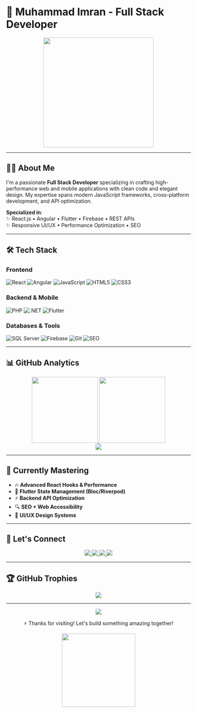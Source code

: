 # 🚀 **Muhammad Imran** - Full Stack Developer

<div align="center">
  <img src="https://media.giphy.com/media/qgQUggAC3Pfv687qPC/giphy.gif" width="300" />
</div>

---

## 👨‍💻 About Me  
I'm a passionate **Full Stack Developer** specializing in crafting high-performance web and mobile applications with clean code and elegant design. My expertise spans modern JavaScript frameworks, cross-platform development, and API optimization.

**Specialized in**:  
✨ React.js • Angular • Flutter • Firebase • REST APIs  
✨ Responsive UI/UX • Performance Optimization • SEO  

---

## 🛠️ Tech Stack  

### **Frontend**  
![React](https://img.shields.io/badge/React-20232A?style=for-the-badge&logo=react&logoColor=61DAFB)
![Angular](https://img.shields.io/badge/Angular-DD0031?style=for-the-badge&logo=angular&logoColor=white)
![JavaScript](https://img.shields.io/badge/JavaScript-F7DF1E?style=for-the-badge&logo=javascript&logoColor=black)
![HTML5](https://img.shields.io/badge/HTML5-E34F26?style=for-the-badge&logo=html5&logoColor=white)
![CSS3](https://img.shields.io/badge/CSS3-1572B6?style=for-the-badge&logo=css3&logoColor=white)

### **Backend & Mobile**  
![PHP](https://img.shields.io/badge/PHP-777BB4?style=for-the-badge&logo=php&logoColor=white)
![.NET](https://img.shields.io/badge/.NET-512BD4?style=for-the-badge&logo=dotnet&logoColor=white)
![Flutter](https://img.shields.io/badge/Flutter-02569B?style=for-the-badge&logo=flutter&logoColor=white)

### **Databases & Tools**  
![SQL Server](https://img.shields.io/badge/SQL_Server-CC2927?style=for-the-badge&logo=microsoft-sql-server&logoColor=white)
![Firebase](https://img.shields.io/badge/Firebase-FFCA28?style=for-the-badge&logo=firebase&logoColor=black)
![Git](https://img.shields.io/badge/Git-F05032?style=for-the-badge&logo=git&logoColor=white)
![SEO](https://img.shields.io/badge/SEO-0?style=for-the-badge&logo=google&logoColor=white)

---

## 📊 GitHub Analytics  

<div align="center">
  <a href="https://github.com/muhammadimran">
    <img height="180em" src="https://github-readme-stats.vercel.app/api?username=muhammadimran&show_icons=true&theme=radical&count_private=true" />
    <img height="180em" src="https://github-readme-stats.vercel.app/api/top-langs/?username=muhammadimran&layout=compact&theme=radical" />
  </a>
</div>

<div align="center">
  <img src="https://github-readme-streak-stats.herokuapp.com/?user=muhammadimran&theme=radical" />
</div>

---

## 🌱 Currently Mastering  
- 🔥 **Advanced React Hooks & Performance**  
- 📱 **Flutter State Management (Bloc/Riverpod)**  
- ⚡ **Backend API Optimization**  
- 🔍 **SEO + Web Accessibility**  
- 🎨 **UI/UX Design Systems**  

---

## 🤝 Let's Connect  

<div align="center">
  <a href="https://www.linkedin.com/in/muhammad-imran-5a9083250">
    <img src="https://img.shields.io/badge/LinkedIn-0077B5?style=for-the-badge&logo=linkedin&logoColor=white" />
  </a>
  <a href="https://wa.me/923703027584">
    <img src="https://img.shields.io/badge/WhatsApp-25D366?style=for-the-badge&logo=whatsapp&logoColor=white" />
  </a>
  <a href="https://www.instagram.com/muhammadimran_6006">
    <img src="https://img.shields.io/badge/Instagram-E4405F?style=for-the-badge&logo=instagram&logoColor=white" />
  </a>
  <a href="https://www.facebook.com/share/1DbeJwr63g/">
    <img src="https://img.shields.io/badge/Facebook-1877F2?style=for-the-badge&logo=facebook&logoColor=white" />
  </a>
</div>

---

## 🏆 GitHub Trophies  

<div align="center">
  <img src="https://github-profile-trophy.vercel.app/?username=muhammadimran&theme=darkhub&no-bg=true&row=1&column=6" />
</div>

---

<div align="center">
  <img src="https://komarev.com/ghpvc/?username=muhammadimran&style=flat-square&color=brightgreen" />  
  <p>⚡ Thanks for visiting! Let's build something amazing together!</p>
  <img src="https://media.giphy.com/media/3o7abldj0b3rxrZUxW/giphy.gif" width="200" />
</div>
